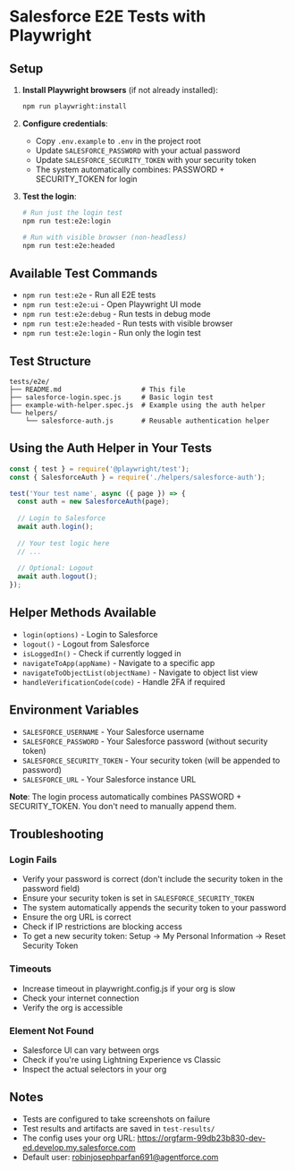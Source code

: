 # Salesforce E2E Tests with Playwright

## Setup

1. **Install Playwright browsers** (if not already installed):
   ```bash
   npm run playwright:install
   ```

2. **Configure credentials**:
   - Copy `.env.example` to `.env` in the project root
   - Update `SALESFORCE_PASSWORD` with your actual password
   - Update `SALESFORCE_SECURITY_TOKEN` with your security token
   - The system automatically combines: PASSWORD + SECURITY_TOKEN for login

3. **Test the login**:
   ```bash
   # Run just the login test
   npm run test:e2e:login
   
   # Run with visible browser (non-headless)
   npm run test:e2e:headed
   ```

## Available Test Commands

- `npm run test:e2e` - Run all E2E tests
- `npm run test:e2e:ui` - Open Playwright UI mode
- `npm run test:e2e:debug` - Run tests in debug mode
- `npm run test:e2e:headed` - Run tests with visible browser
- `npm run test:e2e:login` - Run only the login test

## Test Structure

```
tests/e2e/
├── README.md                    # This file
├── salesforce-login.spec.js     # Basic login test
├── example-with-helper.spec.js  # Example using the auth helper
└── helpers/
    └── salesforce-auth.js       # Reusable authentication helper
```

## Using the Auth Helper in Your Tests

```javascript
const { test } = require('@playwright/test');
const { SalesforceAuth } = require('./helpers/salesforce-auth');

test('Your test name', async ({ page }) => {
  const auth = new SalesforceAuth(page);
  
  // Login to Salesforce
  await auth.login();
  
  // Your test logic here
  // ...
  
  // Optional: Logout
  await auth.logout();
});
```

## Helper Methods Available

- `login(options)` - Login to Salesforce
- `logout()` - Logout from Salesforce
- `isLoggedIn()` - Check if currently logged in
- `navigateToApp(appName)` - Navigate to a specific app
- `navigateToObjectList(objectName)` - Navigate to object list view
- `handleVerificationCode(code)` - Handle 2FA if required

## Environment Variables

- `SALESFORCE_USERNAME` - Your Salesforce username
- `SALESFORCE_PASSWORD` - Your Salesforce password (without security token)
- `SALESFORCE_SECURITY_TOKEN` - Your security token (will be appended to password)
- `SALESFORCE_URL` - Your Salesforce instance URL

**Note**: The login process automatically combines PASSWORD + SECURITY_TOKEN. You don't need to manually append them.

## Troubleshooting

### Login Fails
- Verify your password is correct (don't include the security token in the password field)
- Ensure your security token is set in `SALESFORCE_SECURITY_TOKEN`
- The system automatically appends the security token to your password
- Ensure the org URL is correct
- Check if IP restrictions are blocking access
- To get a new security token: Setup → My Personal Information → Reset Security Token

### Timeouts
- Increase timeout in playwright.config.js if your org is slow
- Check your internet connection
- Verify the org is accessible

### Element Not Found
- Salesforce UI can vary between orgs
- Check if you're using Lightning Experience vs Classic
- Inspect the actual selectors in your org

## Notes

- Tests are configured to take screenshots on failure
- Test results and artifacts are saved in `test-results/`
- The config uses your org URL: https://orgfarm-99db23b830-dev-ed.develop.my.salesforce.com
- Default user: robinjosephparfan691@agentforce.com